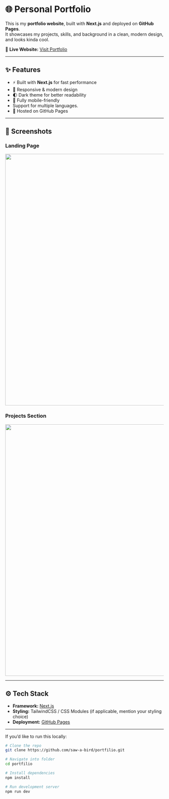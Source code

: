 # 🌐 Personal Portfolio

This is my **portfolio website**, built with **Next.js** and deployed on **GitHub Pages**.  
It showcases my projects, skills, and background in a clean, modern design, and looks kinda cool.

🔗 **Live Website:** [Visit Portfolio](https://saw-a-bird.github.io/portfilio/)

---

## ✨ Features
- ⚡ Built with **Next.js** for fast performance
- 🎨 Responsive & modern design
- 🌓 Dark theme for better readability
- 📱 Fully mobile-friendly
- Support for multiple languages.
- 🚀 Hosted on GitHub Pages
  
---

## 📸 Screenshots

### Landing Page
<img src="https://github.com/user-attachments/assets/9770ff41-230a-49ef-83fe-91458ab73e4b" width="800" />

### Projects Section
<img src="https://github.com/user-attachments/assets/98ea4227-2c1f-4666-b311-3484db29d242" width="800" />

---

## ⚙️ Tech Stack
- **Framework:** [Next.js](https://nextjs.org/)  
- **Styling:** TailwindCSS / CSS Modules (if applicable, mention your styling choice)  
- **Deployment:** [GitHub Pages](https://pages.github.com/)  

---

If you’d like to run this locally:

```bash
# Clone the repo
git clone https://github.com/saw-a-bird/portfilio.git

# Navigate into folder
cd portfilio

# Install dependencies
npm install

# Run development server
npm run dev
